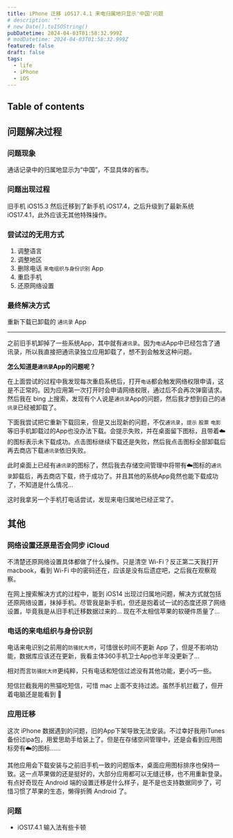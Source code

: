 ```yaml
---
title: iPhone 迁移 iOS17.4.1 来电归属地只显示'中国'问题
# description: ""
# new Date().toISOString()
pubDatetime: 2024-04-03T01:58:32.999Z
# modDatetime: 2024-04-03T01:58:32.999Z
featured: false
draft: false
tags:
  - life
  - iPhone
  - iOS
---
```


## Table of contents

## 问题解决过程

### 问题现象

通话记录中的归属地显示为“中国”，不显具体的省市。

### 问题出现过程

旧手机 iOS15.3 然后迁移到了新手机 iOS17.4，之后升级到了最新系统 iOS17.4.1，此外应该无其他特殊操作。

### 尝试过的无用方式

1. 调整语言
2. 调整地区
3. 删除电话 `来电组织与身份识别` App
4. 重启手机
5. 还原网络设置

### 最终解决方式

重新下载已卸载的 `通讯录` App

---

之前旧手机卸掉了一些系统App，其中就有`通讯录`。因为`电话`App中已经包含了通讯录，所以我直接把通讯录独立应用卸载了，想不到会触发这种问题。

**怎么知道是`通讯录`App的问题呢？**

在上面尝试的过程中我发现每次重启系统后，打开`电话`都会触发网络权限申请，这是不正常的。因为应用第一次打开时会申请网络权限，通过后不会再次弹窗请求。然后我在 bing 上搜索，发现有个人说是`通讯录`App的问题，然后我才想到自己的`通讯录`已经被卸载了。

下面我尝试把它重新下载回来，但是又出现新的问题，不仅`通讯录`，`提示` `股票` `电影`等旧手机卸载过的App也没办法下载。会提示失败，并在桌面留下图标，且带着☁️的图标表示未下载成功。点击图标继续下载还是失败，然后我点击图标全部卸载后再去商店下载`通讯录`依旧失败。

此时桌面上已经有`通讯录`的图标了，然后我去存储空间管理中将带有☁️图标的`通讯录`卸载后，再去商店下载，终于成功了。并且其他的系统App竟然也能下载成功了，不知道是什么情况...

这时我拿另一个手机打电话尝试，发现来电归属地已经正常了。

## 其他

### 网络设置还原是否会同步 iCloud

不清楚还原网络设置具体都做了什么操作。只是清空 Wi-Fi？反正第二天我打开 macbook，看到 Wi-Fi 中的密码还在，应该是没有后遗症吧，之后我在观察观察。

在网上搜索解决方式的过程中，能到 iOS14 出现过归属地问题，解决方式就包括还原网络设置，抹掉手机。尽管我是新手机，但还是抱着试一试的态度还原了网络设置，毕竟我是从旧手机迁移数据过来的... 现在不太相信苹果的软硬件质量了...

### 电话的来电组织与身份识别

电话来电识别之前用的`防骚扰大师`，可惜很长时间不更新 App 了，但是不影响功能，数据库应该还在更新，我看主体360手机卫士App也半年没更新了…

相对而言`防骚扰大师`更纯粹，只有电话和短信过滤没有其他功能，更小巧一些。

短信拦截我用的熊猫吃短信，可惜 mac 上面不支持过滤。虽然手机拦截了，但开着电脑还是能看到 🙁

### 应用迁移

这次 iPhone 数据遇到的问题，旧的App下架导致无法安装。不过幸好我用iTunes备份过ipa包，用爱思助手给装上了。但是在存储空间管理中，还是会看到应用图标旁有☁️的图标……

其他应用会下载安装与之前旧手机一致的问题版本，桌面应用图标排序也保持一致。这一点苹果做的还是挺好的，大部分应用都可以无缝迁移，也不用重新登录。有点好奇现在 Android 端的设置迁移是什么样子，是不是也支持数据同步了，可惜习惯了苹果的生态，懒得折腾 Android 了。

### 问题

- iOS17.4.1 输入法有些卡顿
